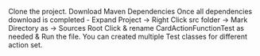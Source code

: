Clone the project.
Download Maven Dependencies
Once all dependencies download is completed - Expand Project -> Right Click src folder -> Mark Directory as -> Sources Root
Click & rename CardActionFunctionTest as needed & Run the file. 
You can created multiple Test classes for different action set.
